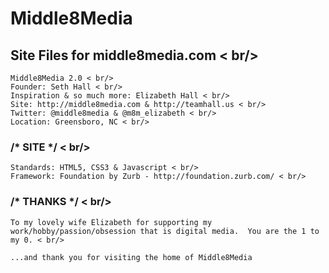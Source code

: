 # Middle8Media

## Site Files for middle8media.com < br/>

 	Middle8Media 2.0 < br/>
    Founder: Seth Hall < br/>
    Inspiration & so much more: Elizabeth Hall < br/>
    Site: http://middle8media.com & http://teamhall.us < br/>
    Twitter: @middle8media & @m8m_elizabeth < br/>
    Location: Greensboro, NC < br/>
  
### /* SITE */ < br/>
    Standards: HTML5, CSS3 & Javascript < br/>
    Framework: Foundation by Zurb - http://foundation.zurb.com/ < br/>
  
### /* THANKS */ < br/>
    To my lovely wife Elizabeth for supporting my work/hobby/passion/obsession that is digital media.  You are the 1 to my 0. < br/>
  
    ...and thank you for visiting the home of Middle8Media

